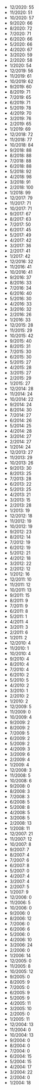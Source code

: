 *  12/2020: 55
*  11/2020: 51
*  10/2020: 57
*  9/2020: 66
*  8/2020: 72
*  7/2020: 71
*  6/2020: 66
*  5/2020: 66
*  4/2020: 67
*  3/2020: 59
*  2/2020: 58
*  1/2020: 54
*  12/2019: 56
*  11/2019: 61
*  10/2019: 62
*  9/2019: 60
*  8/2019: 71
*  7/2019: 65
*  6/2019: 71
*  5/2019: 78
*  4/2019: 70
*  3/2019: 76
*  2/2019: 65
*  1/2019: 69
*  12/2018: 72
*  11/2018: 77
*  10/2018: 84
*  9/2018: 88
*  8/2018: 88
*  7/2018: 88
*  6/2018: 88
*  5/2018: 92
*  4/2018: 98
*  3/2018: 91
*  2/2018: 100
*  1/2018: 99
*  12/2017: 79
*  11/2017: 71
*  10/2017: 71
*  9/2017: 67
*  8/2017: 63
*  7/2017: 50
*  6/2017: 45
*  5/2017: 49
*  4/2017: 42
*  3/2017: 36
*  2/2017: 41
*  1/2017: 42
*  12/2016: 32
*  11/2016: 41
*  10/2016: 41
*  9/2016: 37
*  8/2016: 33
*  7/2016: 34
*  6/2016: 40
*  5/2016: 30
*  4/2016: 33
*  3/2016: 32
*  2/2016: 26
*  1/2016: 33
*  12/2015: 28
*  11/2015: 29
*  10/2015: 42
*  9/2015: 40
*  8/2015: 31
*  7/2015: 30
*  6/2015: 30
*  5/2015: 27
*  4/2015: 28
*  3/2015: 27
*  2/2015: 29
*  1/2015: 27
*  12/2014: 28
*  11/2014: 24
*  10/2014: 22
*  9/2014: 24
*  8/2014: 30
*  7/2014: 27
*  6/2014: 26
*  5/2014: 25
*  4/2014: 28
*  3/2014: 27
*  2/2014: 27
*  1/2014: 24
*  12/2013: 27
*  11/2013: 29
*  10/2013: 26
*  9/2013: 30
*  8/2013: 25
*  7/2013: 28
*  6/2013: 22
*  5/2013: 25
*  4/2013: 21
*  3/2013: 15
*  2/2013: 28
*  1/2013: 19
*  12/2012: 18
*  11/2012: 19
*  10/2012: 19
*  9/2012: 23
*  8/2012: 14
*  7/2012: 19
*  6/2012: 19
*  5/2012: 21
*  4/2012: 18
*  3/2012: 22
*  2/2012: 12
*  1/2012: 16
*  12/2011: 10
*  11/2011: 12
*  10/2011: 13
*  9/2011: 15
*  8/2011: 9
*  7/2011: 9
*  6/2011: 8
*  5/2011: 1
*  4/2011: 4
*  3/2011: 3
*  2/2011: 6
*  1/2011: 2
*  12/2010: 4
*  11/2010: 1
*  10/2010: 4
*  9/2010: 4
*  8/2010: 4
*  7/2010: 4
*  6/2010: 2
*  5/2010: 5
*  4/2010: 2
*  3/2010: 1
*  2/2010: 2
*  1/2010: 2
*  12/2009: 5
*  11/2009: 0
*  10/2009: 4
*  9/2009: 2
*  8/2009: 2
*  7/2009: 5
*  6/2009: 2
*  5/2009: 2
*  4/2009: 3
*  3/2009: 6
*  2/2009: 4
*  1/2009: 4
*  12/2008: 3
*  11/2008: 5
*  10/2008: 6
*  9/2008: 0
*  8/2008: 3
*  7/2008: 3
*  6/2008: 5
*  5/2008: 8
*  4/2008: 5
*  3/2008: 5
*  2/2008: 13
*  1/2008: 11
*  12/2007: 21
*  11/2007: 12
*  10/2007: 8
*  9/2007: 7
*  8/2007: 4
*  7/2007: 6
*  6/2007: 8
*  5/2007: 0
*  4/2007: 4
*  3/2007: 4
*  2/2007: 5
*  1/2007: 9
*  12/2006: 0
*  11/2006: 5
*  10/2006: 0
*  9/2006: 0
*  8/2006: 12
*  7/2006: 0
*  6/2006: 6
*  5/2006: 0
*  4/2006: 10
*  3/2006: 24
*  2/2006: 0
*  1/2006: 14
*  12/2005: 0
*  11/2005: 8
*  10/2005: 12
*  9/2005: 0
*  8/2005: 9
*  7/2005: 0
*  6/2005: 9
*  5/2005: 9
*  4/2005: 11
*  3/2005: 10
*  2/2005: 0
*  1/2005: 11
*  12/2004: 13
*  11/2004: 0
*  10/2004: 13
*  9/2004: 0
*  8/2004: 0
*  7/2004: 0
*  6/2004: 15
*  5/2004: 15
*  4/2004: 17
*  3/2004: 22
*  2/2004: 0
*  1/2004: 18